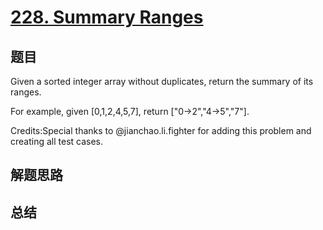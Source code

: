 # [228. Summary Ranges](https://leetcode.com/problems/summary-ranges/)

## 题目

        
Given a sorted integer array without duplicates, return the summary of its ranges.


For example, given [0,1,2,4,5,7], return ["0->2","4->5","7"].


Credits:Special thanks to @jianchao.li.fighter for adding this problem and creating all test cases.
      

## 解题思路


## 总结


